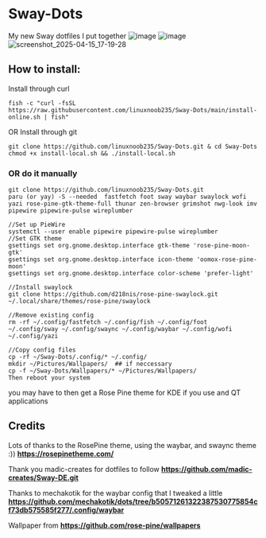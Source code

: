 # Sway-Dots
My new Sway dotfiles I put together
![image](https://github.com/user-attachments/assets/00d73f29-831e-4e76-ae51-07f7193f112a)
![image](https://github.com/user-attachments/assets/f6f81424-3e75-4e1d-ad4f-2e4d52899d1d)
![screenshot_2025-04-15_17-19-28](https://github.com/user-attachments/assets/fd8579b8-b6d9-46b3-a25c-d6d5d7920e78)
## How to install:
Install through curl
``` 
fish -c "curl -fsSL https://raw.githubusercontent.com/linuxnoob235/Sway-Dots/main/install-online.sh | fish"
```
OR Install through git
``` 
git clone https://github.com/linuxnoob235/Sway-Dots.git & cd Sway-Dots 
chmod +x install-local.sh && ./install-local.sh
```
### OR do it manually
```
git clone https://github.com/linuxnoob235/Sway-Dots.git
paru (or yay) -S --needed  fastfetch foot sway waybar swaylock wofi yazi rose-pine-gtk-theme-full thunar zen-browser grimshot nwg-look imv pipewire pipewire-pulse wireplumber

//Set up PieWire
systemctl --user enable pipewire pipewire-pulse wireplumber
//Set GTK theme
gsettings set org.gnome.desktop.interface gtk-theme 'rose-pine-moon-gtk'
gsettings set org.gnome.desktop.interface icon-theme 'oomox-rose-pine-moon'
gsettings set org.gnome.desktop.interface color-scheme 'prefer-light'

//Install swaylock
git clone https://github.com/d218nis/rose-pine-swaylock.git ~/.local/share/themes/rose-pine/swaylock

//Remove existing config
rm -rf ~/.config/fastfetch ~/.config/fish ~/.config/foot ~/.config/sway ~/.config/swaync ~/.config/waybar ~/.config/wofi ~/.config/yazi

//Copy config files
cp -rf ~/Sway-Dots/.config/* ~/.config/
mkdir ~/Pictures/Wallpapers/  ## if neccessary
cp -f ~/Sway-Dots/Wallpapers/* ~/Pictures/Wallpapers/ 
Then reboot your system
```
you may have to then get a Rose Pine theme for KDE if you use and QT applications
## **Credits**
Lots of thanks to the RosePine theme, using the waybar, and swaync theme :)) **https://rosepinetheme.com/**

Thank you madic-creates for dotfiles to follow **https://github.com/madic-creates/Sway-DE.git** 

Thanks to mechakotik for the waybar config that I tweaked a little **https://github.com/mechakotik/dots/tree/b50571261322387530775854cf73db575585f277/.config/waybar**

Wallpaper from **https://github.com/rose-pine/wallpapers**
